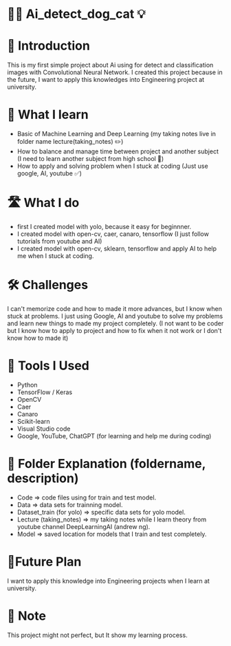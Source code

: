 # 🐶😺 Ai_detect_dog_cat 💡

# 📝 Introduction
This is my first simple project about Ai using for detect and classification images with Convolutional Neural Network.
I created this project because in the future, I want to apply this knowledges into Engineering project at university.

# 🧠 What I learn
- Basic of Machine Learning and Deep Learning (my taking notes live in folder name lecture(taking_notes) ✏️)
- How to balance and manage time between project and another subject (I need to learn another subject from high school 🏫)
- How to apply and solving problem when I stuck at coding (Just use google, AI, youtube ✅)

# 🛣️ What I do
- first I created model with yolo, because it easy for beginnner.
- I created model with open-cv, caer, canaro, tensorflow (I just follow tutorials from youtube and AI)
- I created model with open-cv, sklearn, tensorflow and apply AI to help me when I stuck at coding.

# 🛠️ Challenges
I can't memorize code and how to made it more advances, but I know when stuck at problems.
I just using Google, AI and youtube to solve my problems and learn new things to made my project completely.
(I not want to be coder but I know how to apply to project and how to fix when it not work or I don't know how to made it)

# 📸 Tools I Used
- Python
- TensorFlow / Keras
- OpenCV
- Caer
- Canaro
- Scikit-learn
- Visual Studio code
- Google, YouTube, ChatGPT (for learning and help me during coding)

# 📂 Folder Explanation (foldername, description)
- Code => code files using for train and test model.
- Data => data sets for trainning model.
- Dataset_train (for yolo) => specific data sets for yolo model.
- Lecture (taking_notes) => my taking notes while I learn theory from youtube channel DeepLearningAI (andrew ng).
- Model => saved location for models that I train and test completely.

# 🔮Future Plan
I want to apply this knowledge into Engineering projects when I learn at university.

# 📌 Note
This project might not perfect, but It show my learning process.
